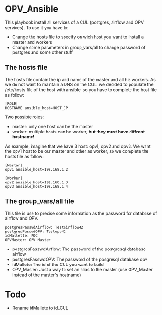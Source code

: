 # OPV_Ansible

This playbook install all services of a CUL (postgres, airflow and OPV services). To use it you have to:
* Change the hosts file to specify on wich host you want to install a master and workers
* Change some parameters in group_vars/all to change password of postgres and some other stuff

## The hosts file

The hosts file contain the ip and name of the master and all his workers. As we do not want to maintain a DNS on the CUL, we decided to populate the /etc/hosts file of the host with ansible, so you have to complete the host file as follow:

```
[ROLE]
HOSTNAME ansible_host=HOST_IP
```

Two possible roles:
* master: only one host can be the master
* worker: multiple hosts can be worker, **but they must have diffrent hostname!**

As example, imagine that we have 3 host: opv1, opv2 and opv3. We want the opv1 host to be our master and other as worker, so we complete the hosts file as follow:

```
[Master]
opv1 ansible_host=192.168.1.2

[Worker]
opv2 ansible_host=192.168.1.3
opv3 ansible_host=192.168.1.4
```


## The group_vars/all file

This file is use to precise some information as the password for database of airflow and OPV.

```
postgresPasswdAirflow: Testairflow42
postgresPasswdOPV: Testopv42
idMallette: POC
OPVMaster: OPV_Master
```

* postgresPasswdAirflow: The password of the postgresql database airflow
* postgresPasswdOPV: The password of the posgresql database opv
* idMallete: The id of the CUL you want to build
* OPV_Master: Just a way to set an alias to the master (use OPV_Master instead of the master's hostname)

# Todo
* Rename idMallete to id_CUL
